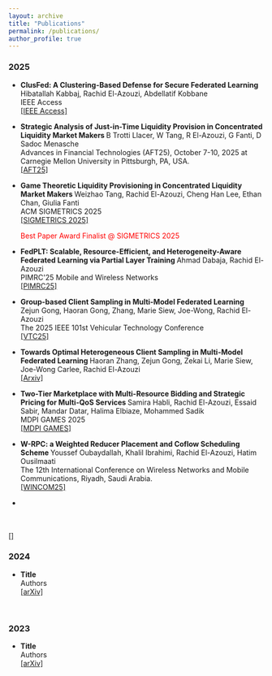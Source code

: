 ```yaml
---
layout: archive
title: "Publications"
permalink: /publications/
author_profile: true
---
```

### 2025
* <b>ClusFed: A Clustering-Based Defense for Secure Federated Learning</b>
<br>Hibatallah Kabbaj, Rachid El-Azouzi, Abdellatif Kobbane
<br> IEEE Access
<br> <a href="https://www.dropbox.com/scl/fi/kip07o8px4a60zivoy7pb/VF_ClusFed_ieee_access.pdf?rlkey=dbwvm74rkq1lk40tdmjwg4sd2&dl=0">[IEEE Access]</a>

* <b>Strategic Analysis of Just-in-Time Liquidity Provision in Concentrated Liquidity Market Makers
</b>B Trotti Llacer, W Tang, R El-Azouzi, G Fanti, D Sadoc Menasche
<br>Advances in Financial Technologies (AFT25), October 7-10, 2025 at Carnegie Mellon University in Pittsburgh, PA, USA.
<br> <a href="https://www.dropbox.com/scl/fi/mvt28oywvnne4h4krttjk/JIT_game_II.pdf?rlkey=rkz3ahixdxcx1lxvwrdc8ob6g&dl=0">[AFT25]</a>

* <b>Game Theoretic Liquidity Provisioning in Concentrated Liquidity Market Makers
</b>Weizhao Tang, Rachid El-Azouzi, Cheng Han Lee, Ethan Chan, Giulia Fanti
<br>ACM SIGMETRICS 2025
<br> <a href="https://arxiv.org/html/2411.10399v1">[SIGMETRICS 2025]</a>
<br> <p style="color:rgb(255,1,0);"> Best Paper Award Finalist @ SIGMETRICS 2025</p>

* <b>FedPLT: Scalable, Resource-Efficient, and Heterogeneity-Aware Federated Learning via Partial Layer Training
</b>Ahmad Dabaja, Rachid El-Azouzi
<br> PIMRC'25 Mobile and Wireless Networks
<br> <a href="https://www.dropbox.com/scl/fi/robjaicir0d0car7hz88i/FedPLT_Conference_Paper___PIMRC.pdf?rlkey=olpobv8rbqqlv12k01pwnv1bv&dl=0">[PIMRC25]</a>

* <b>Group-based Client Sampling in Multi-Model Federated Learning
</b>Zejun Gong, Haoran Gong, Zhang, Marie Siew, Joe-Wong, Rachid El-Azouzi
<br>The 2025 IEEE 101st Vehicular Technology Conference
<br> <a href="https://www.dropbox.com/scl/fi/m6hbtpna7mzfhbasngfzf/Group_based_Client_Sampling_in_Multi_Model_Federated_Learning.pdf?rlkey=i8c2hddpfku8gmt07l3hszm2j&dl=0">[VTC25]</a>

* <b>Towards Optimal Heterogeneous Client Sampling in Multi-Model Federated Learning
</b>Haoran Zhang, Zejun Gong, Zekai Li, Marie Siew, Joe-Wong Carlee, Rachid El-Azouzi
<br> <a href="https://arxiv.org/pdf/2504.05138">[Arxiv]</a>

* <b>Two-Tier Marketplace with Multi-Resource Bidding and Strategic Pricing for Multi-QoS Services
</b>Samira Habli, Rachid El-Azouzi, Essaid Sabir, Mandar Datar, Halima Elbiaze, Mohammed Sadik
<br>MDPI GAMES 2025
<br> <a href="https://doi.org/10.3390/g16020020">[MDPI GAMES]</a>

* <b>W-RPC: a Weighted Reducer Placement and Coflow Scheduling Scheme
</b>Youssef Oubaydallah, Khalil Ibrahimi, Rachid El-Azouzi, Hatim Ousilmaati
<br>The 12th International Conference on Wireless Networks and Mobile Communications, Riyadh, Saudi Arabia.
<br> <a href="https://www.wincom-conf.org/WINCOM_2025/">[WINCOM25]</a>

* <b>
</b>
<br>
<br> <a href="">[]</a>

### 2024
* <b>Title</b>
<br>Authors
<br> <a href="https://arxiv.org/abs/">[arXiv]</a>
<br>


### 2023
* <b>Title</b>
<br>Authors
<br> <a href="https://arxiv.org/abs/">[arXiv]</a>
<br>

